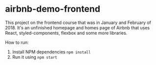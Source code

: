 # airbnb-demo-frontend

This project on the frontend course that was in January and February of 2018.
It's an unfinished homepage and homes page of Airbnb that uses React, styled-components, flexbox and some more libraries.

How to run:
1. Install NPM dependencies `npm install`
2. Run it using `npm start`